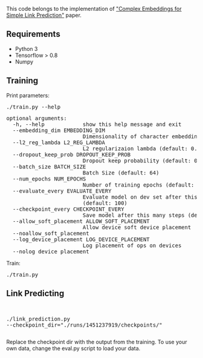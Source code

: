 
This code belongs to the implementation of <a href = "http://jmlr.org/proceedings/papers/v48/trouillon16.pdf">"Complex Embeddings for Simple Link Prediction"</a> paper.

<h2>Requirements</h2>

<ul>
<li>Python 3 </li>
<li>Tensorflow > 0.8</li>
<li>Numpy</li>
</ul>

<h2>Training</h2>

Print parameters:
<pre>
./train.py --help
</pre>
<pre>
optional arguments:
  -h, --help            show this help message and exit
  --embedding_dim EMBEDDING_DIM
                        Dimensionality of character embedding (default: 128)
  --l2_reg_lambda L2_REG_LAMBDA
                        L2 regularizaion lambda (default: 0.0)
  --dropout_keep_prob DROPOUT_KEEP_PROB
                        Dropout keep probability (default: 0.5)
  --batch_size BATCH_SIZE
                        Batch Size (default: 64)
  --num_epochs NUM_EPOCHS
                        Number of training epochs (default: 100)
  --evaluate_every EVALUATE_EVERY
                        Evaluate model on dev set after this many steps
                        (default: 100)
  --checkpoint_every CHECKPOINT_EVERY
                        Save model after this many steps (default: 100)
  --allow_soft_placement ALLOW_SOFT_PLACEMENT
                        Allow device soft device placement
  --noallow_soft_placement
  --log_device_placement LOG_DEVICE_PLACEMENT
                        Log placement of ops on devices
  --nolog_device_placement
</pre>
Train:
<pre>
./train.py
</pre>

<h2>Link Predicting</h2>
<pre>

./link_prediction.py --checkpoint_dir="./runs/1451237919/checkpoints/"
</pre>

Replace the checkpoint dir with the output from the training. To use your own data, change the eval.py script to load your data.


